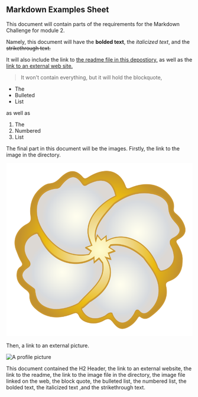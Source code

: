 ## Markdown Examples Sheet
This document will contain parts of the requirements for the Markdown Challenge for module 2.

Namely, this document will have the **bolded text**, the *italicized text*, and the ~~strikethrough text.~~

It will also include the link to [the readme file in this depostiory,](../master/README.md) as well as the [link to an external web site.](https://en.wikipedia.org/wiki/Markdown "Markdown on Wikipedia")

>It won't contain everything, but it will hold the blockquote,

* The
* Bulleted
* List

as well as

1. The
2. Numbered
3. List

The final part in this document will be the images. Firstly, the link to the image in the directory.

![A graphic a friend made for one of my projects](https://github.com/kclandry/Module-2-Markdown/blob/master/Paratia.png)

Then, a link to an external picture.

![A profile picture](https://static-cdn.jtvnw.net/jtv_user_pictures/3973e918fe7cc8c8-profile_image-70x70.png)

This document contained the H2 Header, the link to an external website, the link to the readme, the link to the image file in the directory, the image file linked on the web, the block quote, the bulleted list, the numbered list, the bolded text, the italicized text ,and the strikethrough text. 
